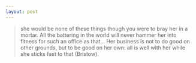 ```yaml
---
layout: post
---
```


<blockquote>
    she would be none of these things though you were to
    bray her in a mortar. All the battering in the world will never
    hammer her into fitness for such an office as that… Her business
    is not to do good on other grounds, but to be good on her own:
    all is well with her while she sticks fast to that (Bristow).
</blockquote>
